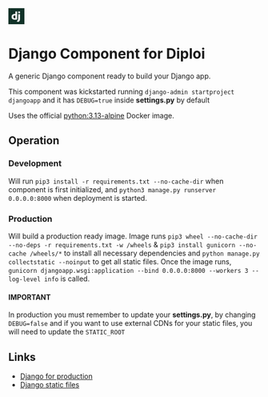 <img alt="icon" src=".diploi/icon.svg" width="32">

# Django Component for Diploi

A generic Django component ready to build your Django app.

This component was kickstarted running `django-admin startproject djangoapp` and it has `DEBUG=true` inside **settings.py** by default

Uses the official [python:3.13-alpine](https://hub.docker.com/_/python/) Docker image.

## Operation

### Development

Will run `pip3 install -r requirements.txt --no-cache-dir` when component is first initialized, and `python3 manage.py runserver 0.0.0.0:8000` when deployment is started.

### Production

Will build a production ready image. Image runs `pip3 wheel --no-cache-dir --no-deps -r requirements.txt -w /wheels` & `pip3 install gunicorn --no-cache /wheels/*` to install all necessary dependencies and `python manage.py collectstatic --noinput` to get all static files. Once the image runs, `gunicorn djangoapp.wsgi:application --bind 0.0.0.0:8000 --workers 3 --log-level info` is called.

#### IMPORTANT
In production you must remember to update your **settings.py**, by changing `DEBUG=false` and if you want to use external CDNs for your static files, you will need to update the `STATIC_ROOT`

## Links

- [Django for production](https://docs.djangoproject.com/en/4.2/howto/deployment/checklist/)
- [Django static files](https://docs.djangoproject.com/en/4.2/howto/static-files/)
